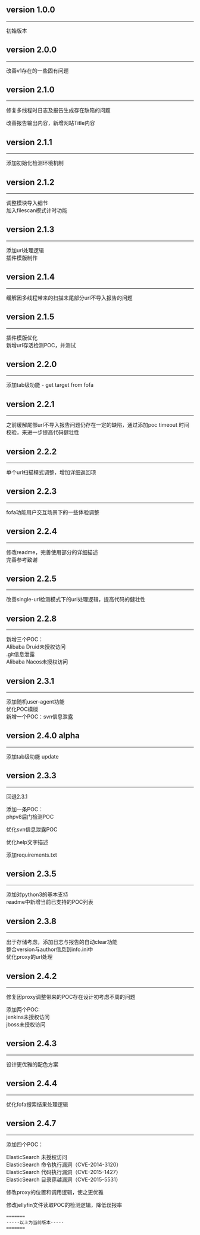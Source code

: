 ## version 1.0.0
----------------
初始版本


## version 2.0.0
----------------
改善v1存在的一些固有问题


## version 2.1.0
----------------
修复多线程时日志及报告生成存在缺陷的问题  

改善报告输出内容，新增网站Title内容  


## version 2.1.1  
-----------------  
添加初始化检测环境机制  


## version 2.1.2    
-----------------   
调整模块导入细节  
加入filescan模式计时功能  


## version 2.1.3    
-----------------   
添加url处理逻辑  
插件模版制作


## version 2.1.4
-----------------   
缓解因多线程带来的扫描末尾部分url不导入报告的问题    


## version 2.1.5  
-----------------   
插件模版优化  
新增url存活检测POC，并测试  

## version 2.2.0
-----------------   
添加tab级功能 - get target from fofa  


## version 2.2.1
-----------------   
之前缓解尾部url不导入报告问题仍存在一定的缺陷，通过添加poc timeout 时间校验，来进一步提高代码健壮性  


## version 2.2.2
-----------------   
单个url扫描模式调整，增加详细返回项  


## version 2.2.3
-----------------   
fofa功能用户交互场景下的一些体验调整  


## version 2.2.4
-----------------
修改readme，完善使用部分的详细描述  
完善参考致谢  


## version 2.2.5
-----------------
改善single-url检测模式下的url处理逻辑，提高代码的健壮性  


## version 2.2.8
-----------------
新增三个POC：  
Alibaba Druid未授权访问  
.git信息泄露  
Alibaba Nacos未授权访问  


## version 2.3.1
-----------------
添加随机user-agent功能   
优化POC模版  
新增一个POC：svn信息泄露  


## version 2.4.0 alpha 
-----------------
添加tab级功能 update


## version 2.3.3
-----------------
回退2.3.1  

添加一条POC：  
phpv8后门检测POC   

优化svn信息泄露POC  

优化help文字描述  

添加requirements.txt  


## version 2.3.5
-----------------
添加对python3的基本支持  
readme中新增当前已支持的POC列表  


## version 2.3.8
-----------------
出于存储考虑，添加日志与报告的自动clear功能  
整合version与author信息到info.ini中  
优化proxy的url处理   


## version 2.4.2
-----------------
修复因proxy调整带来的POC存在设计初考虑不周的问题  

添加两个POC:  
jenkins未授权访问  
jboss未授权访问    


## version 2.4.3
-----------------
设计更优雅的配色方案  


## version 2.4.4
-----------------
优化fofa搜索结果处理逻辑  


## version 2.4.7
-----------------
添加四个POC：  

ElasticSearch 未授权访问   
ElasticSearch 命令执行漏洞（CVE-2014-3120）  
ElasticSearch 代码执行漏洞（CVE-2015-1427）   
ElasticSearch 目录穿越漏洞（CVE-2015-5531）   

修改proxy的位置和调用逻辑，使之更优雅  

修改jellyfin文件读取POC的检测逻辑，降低误报率  
```
=======
-----以上为当前版本-----
=======
```

